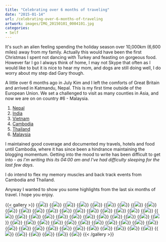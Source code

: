 ```yaml
---
title: "Celebrating over 6 months of traveling"
date: "2015-01-14"
url: /celebrating-over-6-months-of-traveling
artwork: images/IMG_20150101_0004101.jpg
categories:
- Self
---
```


It's such an alien feeling spending the holiday season over 10,000km (6,600 miles) away from my family. Actually this would have been the first Christmas I spent not dancing with Turkey and feasting on gorgeous food. However far I go I always think of home, I may not Skype that often as I would like to but it is nice to hear my mom, and dogs are still doing well, I do worry about my step dad Gary though.

A little over 6 months ago in July Kim and I left the comforts of Great Britain and arrived in Katmandu, Nepal. This is my first time outside of the European Union. We set a challenged to visit as many counties in Asia, and now we are on on country #6 - Malaysia.

1. [Nepal](/category/destinations/nepal/)
2. [India](/category/destinations/india)
3. [Vietnam](/category/destinations/vietnam)
4. [Cambodia](/category/destinations/cambodia)
5. [Thailand](/category/destinations/thailand)
6. [Malaysia](/category/destinations/malaysia)

I maintained good coverage and documented my travels, hotels and food until Cambodia, where it has since been a hindrance maintaining the blogging momentum. Getting into the mood to write has been difficult to get into - _as I'm writing this its 04:00 am and I've had difficulty sleeping for the last few days_.

I do intend to flex my memory muscles and back track events from Cambodia and Thailand.

Anyway I wanted to show you some highlights from the last six months of travel. I hope you enjoy.

{{< gallery >}}
  {{<img src="images/wpid-wp-1404579245715.gif" >}}
  {{<img src="images/it-rained.gif" >}}
  {{<img src="images/IMG_1986-MOTION.gif" >}}
  {{<img src="images/IMG_2874.jpg" >}}
  {{<img src="images/Sunglass-reflection.jpg" >}}
  {{<img src="images/Boudhanath.jpg" >}}
  {{<img src="images/IMG_3004-MOTION.gif" >}}
  {{<img src="images/IMG_20140713_113528-EFFECTS.jpg" >}}
  {{<img src="images/IMG_20140716_191909.jpg">}}
  {{<img src="images/IMG_3262.jpg" oriantation="portrait">}}
  {{<img src="images/DSC00236.jpg" oriantation="portrait">}}
  {{<img src="images/PANO_20140729_12451522.jpg" oriantation="portrait">}}
  {{<img src="images/PANO_20140720_162330.jpg"  oriantation="square">}}
  {{<img src="images/IMG_3819.jpg">}}
  {{<img src="images/IMG_3905.jpg">}}
  {{<img src="images/wpid-wp-1409150552174.jpeg">}}
  {{<img src="images/DSC00720.jpg">}}
  {{<img src="images/PANO_20140819_112242.jpg" oriantation="pano">}}
  {{<img src="images/IMG_4628.jpg">}}
  {{<img src="images/IMG_4835.jpg">}}
  {{<img src="images/IMG_20140811_151043.jpg">}}
  {{<img src="images/DSC01076.jpg" oriantation="portrait">}}
  {{<img src="images/DSC01128.jpg">}}
  {{<img src="images/DSC01161.jpg">}}
  {{<img src="images/DSC01546.jpg">}}
  {{<img src="images/DSC01524.jpg">}}
  {{<img src="images/DSC01472.jpg">}}
  {{<img src="images/DSC01447.jpg">}}
  {{<img src="images/IMG_20140924_054835.jpg">}}
  {{<img src="images/DSC01429.jpg" >}}
  {{<img src="images/DSC01275.jpg">}}
  {{<img src="images/DSC01383.jpg">}}
  {{<img src="images/IMG_20141003_170819.jpg">}}
  {{<img src="images/PANO_20141211_131656.jpg" >}}
  {{<img src="images/IMG_20141231_225027.jpg" oriantation="square">}}
  {{<img src="images/IMG_20150101_000410-EFFECTS.jpg" oriantation="portrait">}}
  {{<img src="images/IMG_20141211_114619.jpg" oriantation="square">}}
  {{<img src="images/PANO_20141212_091948.jpg" oriantation="square">}}
  {{<img src="images/DSC02336.jpg">}}
  {{<img src="images/DSC02185.jpg">}}
  {{<img src="images/IMG_20141204_102132.jpg" oriantation="square">}}
  {{<img src="images/IMG_20141130_175335.jpg">}}
  {{<img src="images/PANO_20141202_104936.jpg" oriantation="pano">}}
  {{<img src="images/DSC_3519.jpg">}}
  {{<img src="images/DSC02097.jpg" oriantation="portrait">}}
  {{<img src="images/DSC01999.jpg">}}
  {{<img src="images/DSC01918.jpg">}}
  {{<img src="images/PANO_20141030_131213.jpg">}}
  {{<img src="images/IMG_5991-EFFECTS.jpg">}}
  {{<img src="images/IMG_20141026_142317.jpg">}}
  {{<img src="images/IMG_5660-EFFECTS.jpg">}}
  {{<img src="images/DSC01796.jpg">}}
  {{<img src="images/DSC01769.jpg" oriantation="portrait">}}
  {{<img src="images/IMG_20141014_103309.jpg" oriantation="portrait">}}
  {{<img src="images/DSC01672.jpg" oriantation="portrait">}}
  {{<img src="images/DSC01621.jpg" oriantation="portrait">}}
  {{<img src="images/IMG_20150101_000410.jpg" oriantation="portrait">}}
  {{<img src="images/DSC01782.jpg">}}
  {{<img src="images/DSC01649.jpg">}}
  {{<img src="images/IMG_20150103_1921422.jpg">}}
{{< /gallery >}}
